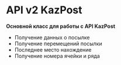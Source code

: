 # API v2 KazPost

**Основной класс для работы с API KazPost**
* Получение данных о посылке
* Получение перемещений посылки
* Последнее место нахождение
* Получение номера ячейки и ряда
